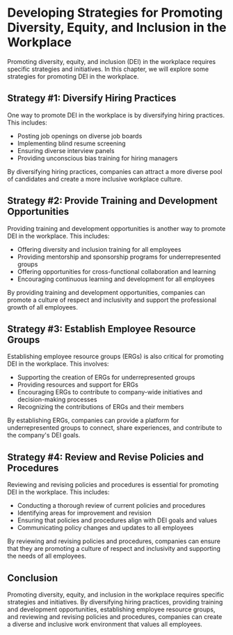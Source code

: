 Developing Strategies for Promoting Diversity, Equity, and Inclusion in the Workplace
==============================================================================================================================================================

Promoting diversity, equity, and inclusion (DEI) in the workplace requires specific strategies and initiatives. In this chapter, we will explore some strategies for promoting DEI in the workplace.

Strategy #1: Diversify Hiring Practices
---------------------------------------

One way to promote DEI in the workplace is by diversifying hiring practices. This includes:

* Posting job openings on diverse job boards
* Implementing blind resume screening
* Ensuring diverse interview panels
* Providing unconscious bias training for hiring managers

By diversifying hiring practices, companies can attract a more diverse pool of candidates and create a more inclusive workplace culture.

Strategy #2: Provide Training and Development Opportunities
-----------------------------------------------------------

Providing training and development opportunities is another way to promote DEI in the workplace. This includes:

* Offering diversity and inclusion training for all employees
* Providing mentorship and sponsorship programs for underrepresented groups
* Offering opportunities for cross-functional collaboration and learning
* Encouraging continuous learning and development for all employees

By providing training and development opportunities, companies can promote a culture of respect and inclusivity and support the professional growth of all employees.

Strategy #3: Establish Employee Resource Groups
-----------------------------------------------

Establishing employee resource groups (ERGs) is also critical for promoting DEI in the workplace. This involves:

* Supporting the creation of ERGs for underrepresented groups
* Providing resources and support for ERGs
* Encouraging ERGs to contribute to company-wide initiatives and decision-making processes
* Recognizing the contributions of ERGs and their members

By establishing ERGs, companies can provide a platform for underrepresented groups to connect, share experiences, and contribute to the company's DEI goals.

Strategy #4: Review and Revise Policies and Procedures
------------------------------------------------------

Reviewing and revising policies and procedures is essential for promoting DEI in the workplace. This includes:

* Conducting a thorough review of current policies and procedures
* Identifying areas for improvement and revision
* Ensuring that policies and procedures align with DEI goals and values
* Communicating policy changes and updates to all employees

By reviewing and revising policies and procedures, companies can ensure that they are promoting a culture of respect and inclusivity and supporting the needs of all employees.

Conclusion
----------

Promoting diversity, equity, and inclusion in the workplace requires specific strategies and initiatives. By diversifying hiring practices, providing training and development opportunities, establishing employee resource groups, and reviewing and revising policies and procedures, companies can create a diverse and inclusive work environment that values all employees.
